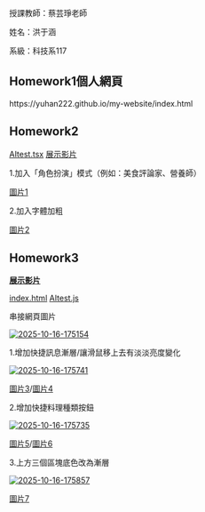 授課教師：蔡芸琤老師

姓名：洪于涵

系級：科技系117

<h2><strong>Homework1個人網頁</strong></h2>https://yuhan222.github.io/my-website/index.html

<h2><strong>Homework2</strong></h2> 

[AItest.tsx](https://github.com/yuhan222/my-website/blob/main/AItest.tsx)  [展示影片](https://youtu.be/MWRQ2jQzSUg)

1.加入「角色扮演」模式（例如：美食評論家、營養師）

[圖片1](https://i.postimg.cc/qB64cDq3/2025-10-11-213014.png)

2.加入字體加粗

[圖片2](https://i.postimg.cc/fbP1JZc4/2025-10-11-213413.png)

<h2><strong>Homework3</strong></h2>

<strong>[展示影片](https://youtu.be/8OuHwlvtzIU)</strong>

[index.html](my-new-app/public/index.html) [AItest.js](my-new-app/src/AItest.js)

串接網頁圖片

<a href='https://postimg.cc/N9fyf2v8' target='_blank'><img src='https://i.postimg.cc/N9fyf2v8/2025-10-16-175154.png' border='0' alt='2025-10-16-175154'/></a>

1.增加快捷訊息漸層/讓滑鼠移上去有淡淡亮度變化

<a href='https://postimg.cc/HcZtpCRX' target='_blank'><img src='https://i.postimg.cc/HcZtpCRX/2025-10-16-175741.png' border='0' alt='2025-10-16-175741'/></a>

[圖片3](https://i.postimg.cc/ZnkVKTQH/2025-10-16-174840.png)/[圖片4](https://i.postimg.cc/C1ncgZc6/2025-10-16-174900.png)

2.增加快捷料理種類按鈕

<a href="https://postimg.cc/LYCVHMwX" target="_blank"><img src="https://i.postimg.cc/LYCVHMwX/2025-10-16-175735.png" alt="2025-10-16-175735"></a>

[圖片5](https://i.postimg.cc/05mVXw6H/2025-10-16-174917.png)/[圖片6](https://i.postimg.cc/PJmKCgsx/2025-10-16-174935.png)

3.上方三個區塊底色改為漸層

<a href='https://postimg.cc/3ktNfJvr' target='_blank'><img src='https://i.postimg.cc/3ktNfJvr/2025-10-16-175857.png' border='0' alt='2025-10-16-175857'/></a>

[圖片7](https://i.postimg.cc/BQ0MrnHJ/2025-10-16-175007.png)
